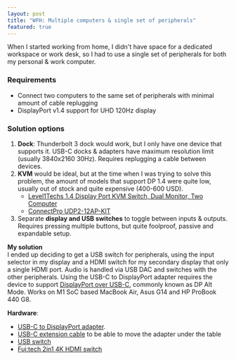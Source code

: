 ```yaml
---
layout: post
title: "WFH: Multiple computers & single set of peripherals"
featured: true
---
```


When I started working from home, I didn't have space for a dedicated workspace or work desk, so I had to use a single set of peripherals for both my personal & work computer.

### Requirements

- Connect two computers to the same set of peripherals with minimal amount of cable replugging
- DisplayPort v1.4 support for UHD 120Hz display

### Solution options

1. **Dock**: Thunderbolt 3 dock would work, but I only have one device that supports it. USB-C docks & adapters have maximum resolution limit (usually 3840x2160 30Hz). Requires replugging a cable between devices.
2. **KVM** would be ideal, but at the time when I was trying to solve this problem, the amount of models that support DP 1.4 were quite low, usually out of stock and quite expensive (400-600 USD).
	- [Level1Techs 1.4 Display Port KVM Switch, Dual Monitor, Two Computer](https://store.level1techs.com/products/14-kvm-switch-dual-monitor-2computer)
	- [ConnectPro UDP2-12AP-KIT](https://connectpro.com/product/udp2-12ap-kit-2port-dual-displayport-kvm/?v=7516fd43adaa)
3. Separate **display and USB switches** to toggle between inputs & outputs. Requires pressing multiple buttons, but quite foolproof, passive and expandable setup.



**My solution** <br/>
I ended up deciding to get a USB switch for peripherals, using the input selector in my display and a HDMI switch for my secondary display that only a single HDMI port. Audio is handled via USB DAC and switches with the other peripherals. Using the USB-C to DisplayPort adapter requires the device to support [DisplayPort over USB-C](https://www.displayport.org/displayport-over-usb-c/), commonly known as DP Alt Mode. Works on M1 SoC based MacBook Air, Asus G14 and HP ProBook 440 G8.

**Hardware**:

- [USB-C to DisplayPort adapter](https://www.amazon.de/-/en/gp/product/B08LGM4B3S/).
- [USB-C extension cable](https://www.amazon.de/-/en/gp/product/B08LGM4B3S/) to be able to move the adapter under the table
- [USB switch](https://www.amazon.de/-/en/Selector-Switcher-Computers-Devices-Keyboard/dp/B09996MX2X/)
- [Fuj:tech 2in1 4K HDMI switch](https://www.verkkokauppa.com/fi/product/31909/mvvkx/Fuj-tech-2in1-4K-HDMI-kytkin)

